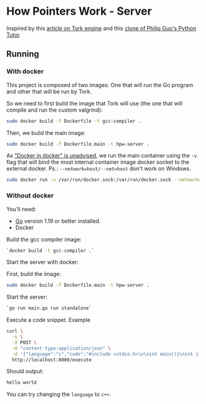 # How Pointers Work - Server

Inspired by this [article on Tork engine](https://dev.to/acoh3n/lets-build-a-code-execution-engine-4kgi) and this [clone of Philip Guo's Python Tutor](https://github.com/meghaagr13/CTutor). 



## Running

### With docker

This project is composed of two images: One that will run the Go program and other that will be run by Tork.

So we need to first build the image that Tork will use (the one that will compile and run the custom valgrind):

```bash
sudo docker build -f Dockerfile -t gcc-compiler .
```

Then, we build the main image:
```bash
sudo docker build -f Dockerfile.main -t hpw-server .
```

As ["Docker in docker" is unadvised](https://jpetazzo.github.io/2015/09/03/do-not-use-docker-in-docker-for-ci/), we run the main container using the `-v` flag that will bind the most internal container image docker socket to the external docker. Ps.: `--network=host/--net=host` don't work on Windows.

```bash
sudo docker run -v /var/run/docker.sock:/var/run/docker.sock --network=host -it hpw-server
```

### Without docker



You'll need:

- [Go](https://golang.org/) version 1.19 or better installed.
- Docker

Build the gcc compiler image:

```bash
`docker build -t gcc-compiler .`
```


Start the server with docker:

First, build the image:
```bash
sudo docker build -f Dockerfile.main -t hpw-server .
```




Start the server:

```bash
`go run main.go run standalone`
```

Execute a code snippet. Example

```bash
curl \
  -s \
  -X POST \
  -H "content-type:application/json" \
  -d '{"language":"c","code":"#include <stdio.h>\n\nint main(){\nint i = 23;\nint *k = &i;\nreturn 0;\n}"}' \
  http://localhost:8000/execute
```

Should output:

```bash
hello world
```

You can try changing the `language` to `c++`.


